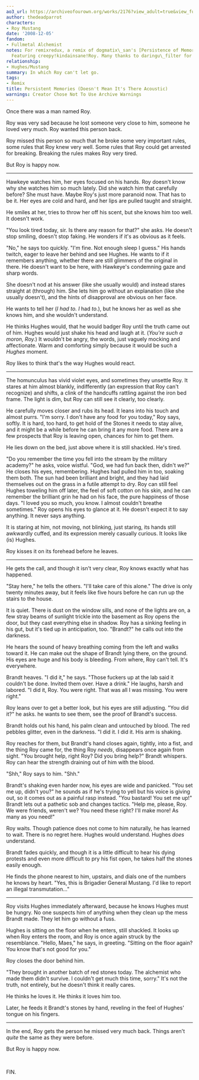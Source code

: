 ```yaml
---
ao3_url: https://archiveofourown.org/works/2176?view_adult=true&view_full_work=true
author: thedeadparrot
characters:
- Roy Mustang
date: '2008-12-05'
fandom:
- Fullmetal Alchemist
notes: For remixredux, a remix of dogmatix\_san's [Persistence of Memory](http://community.livejournal.com/yaoi_challenge/53087.html).
  Featuring creepy!kindainsane!Roy. Many thanks to daringu\_filter for the beta.
relationship:
- Hughes/Mustang
summary: In which Roy can't let go.
tags:
- Remix
title: Persistent Memories (Doesn't Mean It's There Acoustic)
warnings: Creator Chose Not To Use Archive Warnings
---
```


Once there was a man named Roy.

Roy was very sad because he lost someone very close to him, someone he loved very much. Roy wanted this person back.

Roy missed this person so much that he broke some very important rules, some rules that Roy knew very well. Some rules that Roy could get arrested for breaking. Breaking the rules makes Roy very tired.

But Roy is happy now.

---

Hawkeye watches him, her eyes focused on his hands. Roy doesn't know why she watches him so much lately. Did she watch him that carefully before? She must have. Maybe Roy's just more paranoid now. That has to be it. Her eyes are cold and hard, and her lips are pulled taught and straight.

He smiles at her, tries to throw her off his scent, but she knows him too well. It doesn't work.

"You look tired today, sir. Is there any reason for that?" she asks. He doesn't stop smiling, doesn't stop faking. He wonders if it's as obvious as it feels.

"No," he says too quickly. "I'm fine. Not enough sleep I guess." His hands twitch, eager to leave her behind and see Hughes. He wants to if it remembers anything, whether there are still glimmers of the original in there. He doesn't want to be here, with Hawkeye's condemning gaze and sharp words.

She doesn't nod at his answer (like she usually would) and instead stares straight at (through) him. She lets him go without an explanation (like she usually doesn't), and the hints of disapproval are obvious on her face.

He wants to tell her (*I had to. I* had *to*.), but he knows her as well as she knows him, and she wouldn't understand.

He thinks Hughes would, that he would badger Roy until the truth came out of him. Hughes would just shake his head and laugh at it. (*You're such a moron, Roy.*) It wouldn't be angry, the words, just vaguely mocking and affectionate. Warm and comforting simply because it would be such a *Hughes* moment.

Roy likes to think that's the way Hughes would react.

---

The homunculus has vivid violet eyes, and sometimes they unsettle Roy. It stares at him almost blankly, indifferently (an expression that Roy can't recognize) and shifts, a clink of the handcuffs rattling against the iron bed frame. The light is dim, but Roy can still see it clearly, too clearly.

He carefully moves closer and rubs its head. It leans into his touch and almost purrs. "I'm sorry. I don't have any food for you today," Roy says, softly. It is hard, too hard, to get hold of the Stones it needs to stay alive, and it might be a while before he can bring it any more food. There are a few prospects that Roy is leaving open, chances for him to get them.

He lies down on the bed, just above where it is still shackled. He's tired.

"Do you remember the time you fell into the stream by the military academy?" he asks, voice wistful. "God, we had fun back then, didn't we?" He closes his eyes, remembering. Hughes had pulled him in too, soaking them both. The sun had been brilliant and bright, and they had laid themselves out on the grass in a futile attempt to dry. Roy can still feel Hughes toweling him off later, the feel of soft cotton on his skin, and he can remember the brilliant grin he had on his face, the pure happiness of those days. "I loved you so much, you know. I almost couldn't breathe sometimes." Roy opens his eyes to glance at it. He doesn't expect it to say anything. It never says anything.

It is staring at him, not moving, not blinking, just staring, its hands still awkwardly cuffed, and its expression merely casually curious. It looks like (is) Hughes.

Roy kisses it on its forehead before he leaves.

---

He gets the call, and though it isn't very clear, Roy knows exactly what has happened.

"Stay here," he tells the others. "I'll take care of this alone." The drive is only twenty minutes away, but it feels like five hours before he can run up the stairs to the house.

It is quiet. There is dust on the window sills, and none of the lights are on, a few stray beams of sunlight trickle into the basement as Roy opens the door, but they cast everything else in shadow. Roy has a sinking feeling in his gut, but it's tied up in anticipation, too. "Brandt?" he calls out into the darkness.

He hears the sound of heavy breathing coming from the left and walks toward it. He can make out the shape of Brandt lying there, on the ground. His eyes are huge and his body is bleeding. From where, Roy can't tell. It's everywhere.

Brandt heaves. "I did it," he says. "Those fuckers up at the lab said it couldn't be done. Invited them over. Have a drink." He laughs, harsh and labored. "I did it, Roy. You were right. That was all I was missing. You were right."

Roy leans over to get a better look, but his eyes are still adjusting. "You did it?" he asks. he wants to see them, see the proof of Brandt's success.

Brandt holds out his hand, his palm clean and untouched by blood. The red pebbles glitter, even in the darkness. "I did it. I did it. His arm is shaking.

Roy reaches for them, but Brandt's hand closes again, tightly, into a fist, and the thing Roy came for, the thing Roy *needs*, disappears once again from sight. "You brought help, right Roy? Did you bring help?" Brandt whispers. Roy can hear the strength draining out of him with the blood.

"Shh," Roy says to him. "Shh."

Brandt's shaking even harder now, his eyes are wide and panicked. "You set me up, didn't you?" he sounds as if he's trying to yell but his voice is giving out, so it comes out as a painful rasp instead. "You bastard! You set me up!" Brandt lets out a pathetic sob and changes tactics. "Help me, please, Roy. We were friends, weren't we? You need these right? I'll make more! As many as you need!"

Roy waits. Though patience does not come to him naturally, he has learned to wait. There is no regret here. Hughes would understand. Hughes *does* understand.

Brandt fades quickly, and though it is a little difficult to hear his dying protests and even more difficult to pry his fist open, he takes half the stones easily enough.

He finds the phone nearest to him, upstairs, and dials one of the numbers he knows by heart. "Yes, this is Brigadier General Mustang. I'd like to report an illegal transmutation..."

---

Roy visits Hughes immediately afterward, because he knows Hughes must be hungry. No one suspects him of anything when they clean up the mess Brandt made. They let him go without a fuss.

Hughes is sitting on the floor when he enters, still shackled. It looks up when Roy enters the room, and Roy is once again struck by the resemblance. "Hello, Maes," he says, in greeting. "Sitting on the floor again? You know that's not good for you."

Roy closes the door behind him.

"They brought in another batch of red stones today. The alchemist who made them didn't survive. I couldn't get much this time, sorry." It's not the truth, not entirely, but he doesn't think it really cares.

He thinks he loves it. He thinks it loves him too.

Later, he feeds it Brandt's stones by hand, reveling in the feel of Hughes' tongue on his fingers.

---

In the end, Roy gets the person he missed very much back. Things aren't *quite* the same as they were before.

But Roy is happy now.

 

FIN.